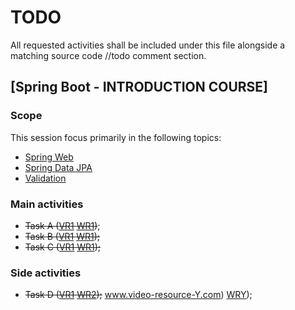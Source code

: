 # TODO
All requested activities shall be included under this file alongside a matching source code //todo comment section.

## [Spring Boot - INTRODUCTION COURSE]
###  Scope
This session focus primarily in the following topics:
* [Spring Web](https://docs.spring.io/spring-boot/docs/2.4.5/reference/htmlsingle/#boot-features-developing-web-applications)
* [Spring Data JPA](https://docs.spring.io/spring-boot/docs/2.4.5/reference/htmlsingle/#boot-features-jpa-and-spring-data)
* [Validation](https://docs.spring.io/spring-boot/docs/2.4.5/reference/htmlsingle/#boot-features-validation)
### Main activities

 - ~~Task A ([VR1](https://www.video-resource-x.com)
   [WR1](https://www.web-resource-1.com))~~;
 - ~~Task B ([VR1](https://www.video-resource-x.com) [WR1](https://www.web-resource-1.com));~~
 - ~~Task C ([VR1](https://www.video-resource-x.com) [WR1](https://www.web-resource-1.com));~~
### Side activities
 - ~~Task D ([VR1](https://www.video-resource-x.com) [WR2](https://www.web-resource-2.com));~~
www.video-resource-Y.com) [WRY](https://www.web-resource-Y.com));